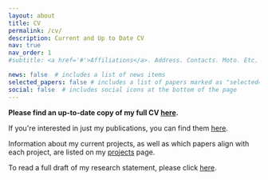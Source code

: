 ```yaml
---
layout: about
title: CV
permalink: /cv/
description: Current and Up to Date CV
nav: true
nav_order: 1
#subtitle: <a href='#'>Affiliations</a>. Address. Contacts. Moto. Etc.

news: false  # includes a list of news items
selected_papers: false # includes a list of papers marked as "selected={true}"
social: false  # includes social icons at the bottom of the page
---
```


**Please find an up-to-date copy of my full CV [here](/assets/pdf/CV.pdf).**

If you're interested in just my publications, you can find them [here](/publications/).

Information about my current projects, as well as which papers align with each project, are listed on my [projects](/projects) page.

To read a full draft of my research statement, please click [here](/assets/pdf/Research_Statement.pdf).
